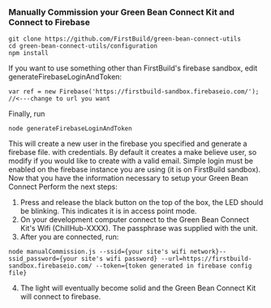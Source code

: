 ### Manually Commission your Green Bean Connect Kit and Connect to Firebase

```
git clone https://github.com/FirstBuild/green-bean-connect-utils
cd green-bean-connect-utils/configuration
npm install
```

If you want to use something other than FirstBuild's firebase sandbox, edit generateFirebaseLoginAndToken:
```
var ref = new Firebase('https://firstbuild-sandbox.firebaseio.com/'); //<---change to url you want
```

Finally, run

```
node generateFirebaseLoginAndToken
```


This will create a new user in the firebase you specified and generate a firebase file. with credentials. By default it creates a make believe user, so modify if you would like to create with a valid email. Simple login must be enabled on the firebase instance you are using (it is on FirstBuild sandbox). Now that you have the information necessary to setup your Green Bean Connect Perform the next steps:


1. Press and release the black button on the top of the box, the LED should be blinking. This indicates it is in access point mode. 
2. On your development computer connect to the Green Bean Connect Kit's Wifi (ChillHub-XXXX). The passphrase was supplied with the unit.
3. After you are connected, run: 
```
node manualCommission.js --ssid={your site's wifi network}--ssid_password={your site's wifi password} --url=https://firstbuild-sandbox.firebaseio.com/ --token={token generated in firebase config file}
```
4. The light will eventually become solid and the Green Bean Connect Kit will connect to firebase.
